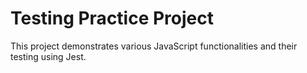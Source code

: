 # Testing Practice Project

This project demonstrates various JavaScript functionalities and their testing using Jest.
